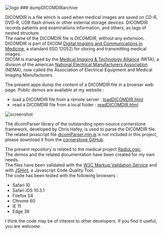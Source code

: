 ![logo](https://www.radiologic.fr/demos/radiologic-32x32.png) ### dumpDICOMDIRarchive

DICOMDIR is a file which is used when medical images are saved on CD-R, DVD-R, USB flash drives or other external storage devices.
DICOMDIR records patients and examinations information, and others, as tags of nested structure.   
The name of the DICOMDIR file is _DICOMDIR_, without any extension.    
DICOMDIR is part of DICOM [Digital Imaging and Communications in Medicine](http://dicom.nema.org/medical/dicom/current/output/html/part03.html#sect_F.2.2.2), a standard (ISO 12052) for storing and transmitting medical images.   
DICOM is managed by the [Medical Imaging &amp; Technology Alliance](http://www.medicalimaging.org/) (MITA), a division of the american [National Electrical Manufacturers Association](https://www.nema.org) (NEMA), now called the Association of Electrical Equipment and Medical Imaging Manufacturers.   

The present apps dump the content of a DICOMDIR file in a browser web page. Public demos are available at my website :   
* load a DICOMDIR file from a remote server : [loadDICOMDIR.html](https://www.radiologic.fr/demos/loadDICOMDIR.html)
* read a DICOMDIR file from a local folder : [readDICOMDIR.html](https://www.radiologic.fr/demos/readDICOMDIR.html)

![screenshot](https://github.com/mbarnig/dumpDICOMDIRarchive/blob/master/loadDICOMDIR.png)

The dicomParser library of the outstanding open-source cornerstone framework, developed by Chris Hafey, is used to parse the DICOMDIR file. The related javascript file [dicomParser.min.js](https://raw.githubusercontent.com/chafey/dicomParser/master/dist/dicomParser.min.js) is not included in this project, please download it from the [cornerstone GitHub](https://github.com/chafey).

The present repository is related to the medical project [RadioLogic](https://www.radiologic.fr/index.html).   
The demos and the related documentation have been created for my own needs.   
The files have been validated with the [W3C Markup Validation Service](https://validator.w3.org/) and with [JSHint](http://jshint.com/), a Javascript Code Quality Tool.   
The code has been tested with the following browsers :   
* Safari 10
* Safari iOS 10.3.1
* Firefox 54
* Chrome 60
* IE 11
* Edge 38   

I think the code may be of interest to other developers.
If you find it useful, you are welcome.
